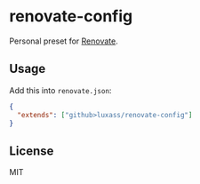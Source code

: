 # renovate-config

Personal preset for [Renovate](https://github.com/renovatebot/renovate).

## Usage

Add this into `renovate.json`:

```json
{
  "extends": ["github>luxass/renovate-config"]
}
```

## License

MIT
